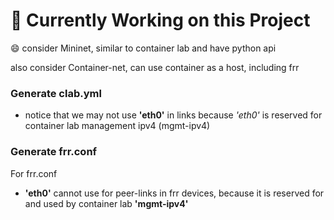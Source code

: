 
# 🚧 Currently Working on this Project 
:smile:
consider Mininet, similar to container lab and have python api

also consider Container-net, can use container as a host, including frr

### Generate clab.yml

- notice that we may not use **'eth0'** in links because *'eth0'* is reserved for container lab management ipv4 (mgmt-ipv4)

### Generate frr.conf

For frr.conf

- **'eth0'** cannot use for peer-links in frr devices, because it is reserved for and used by container lab **'mgmt-ipv4'**
